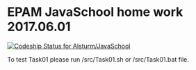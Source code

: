 # EPAM JavaSchool home work 2017.06.01
[ ![Codeship Status for Alsturm/JavaSchool](https://app.codeship.com/projects/393ada40-3672-0135-1e05-4ad2f5be4eb7/status?branch=master)](https://app.codeship.com/projects/227204)

To test Task01 please run /src/Task01.sh or /src/Task01.bat file.
